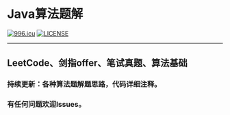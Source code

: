 # Java算法题解
[![996.icu](https://img.shields.io/badge/link-996.icu-red.svg)](https://996.icu)
[![LICENSE](https://img.shields.io/badge/license-Anti%20996-blue.svg)](https://github.com/996icu/996.ICU/blob/master/LICENSE)

*****

## LeetCode、剑指offer、笔试真题、算法基础

### 持续更新：各种算法题解题思路，代码详细注释。

### 有任何问题欢迎Issues。

